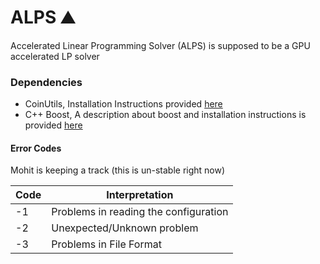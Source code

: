 # ALPS :mountain:
Accelerated Linear Programming Solver (ALPS) is supposed to be a GPU accelerated LP solver


### Dependencies

- CoinUtils, Installation Instructions provided [here](https://github.com/researchgroup-zx93920/CoinUtils#using-coinbrew)
- C++ Boost, A description about boost and installation instructions is provided [here](https://www.boost.org/doc/libs/1_62_0/more/getting_started/unix-variants.html)

#### Error Codes

Mohit is keeping a track (this is un-stable right now)

| Code  | Interpretation |
| ------------- | ------------- |
| -1  | Problems in reading the configuration |
| -2 | Unexpected/Unknown problem |
| -3  | Problems in File Format  |



